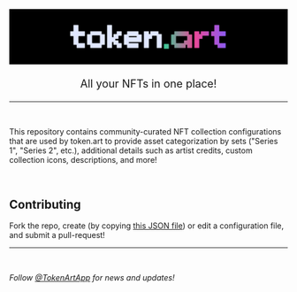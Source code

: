 <img src="./assets/token-art-logo.png" width="800" style="text-align: center;" />
<br />
<p style="font-size: 1.4em; text-align: center;">
  All your NFTs in one place!
</p>

---
<br />

This repository contains community-curated NFT collection configurations that are used by token.art to provide asset categorization by sets ("Series 1", "Series 2", etc.), additional details such as artist credits, custom collection icons, descriptions, and more!

<br />

## Contributing
Fork the repo, create (by copying [this JSON file](configuration-sample.json)) or edit a configuration file, and submit a pull-request!


---
<br />

_Follow <a href="https://twitter.com/TokenArtApp">@TokenArtApp</a> for news and updates!_
  
</div>
